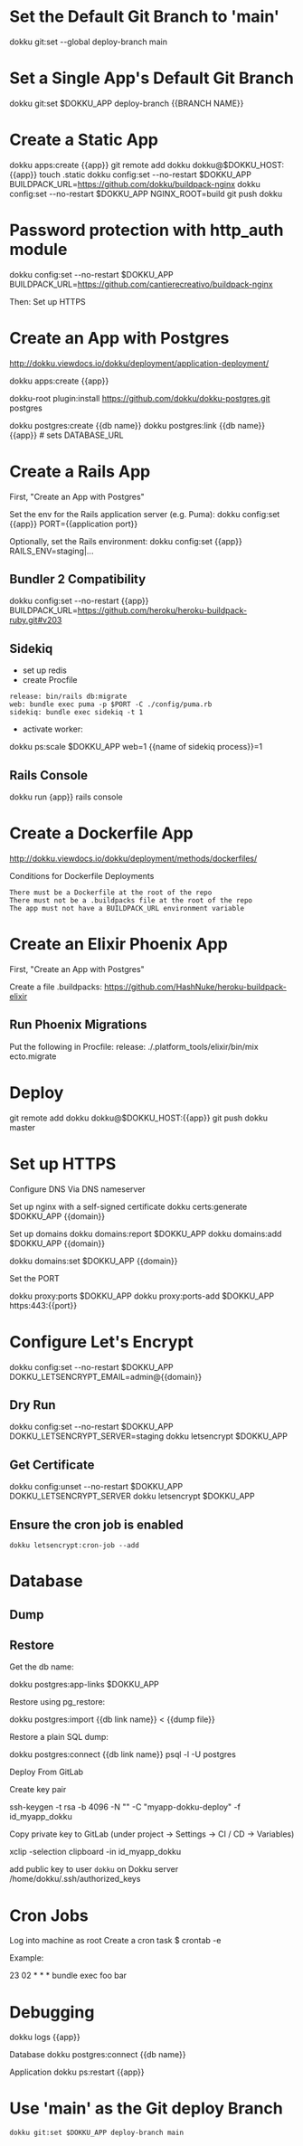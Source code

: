 # Set the Default Git Branch to 'main'

dokku git:set --global deploy-branch main

# Set a Single App's Default Git Branch

dokku git:set $DOKKU_APP deploy-branch {{BRANCH NAME}}

# Create a Static App

dokku apps:create {{app}}
git remote add dokku dokku@$DOKKU_HOST:{{app}}
touch .static
dokku config:set --no-restart $DOKKU_APP BUILDPACK_URL=https://github.com/dokku/buildpack-nginx
dokku config:set --no-restart $DOKKU_APP NGINX_ROOT=build
git push dokku

# Password protection with http_auth module

dokku config:set --no-restart $DOKKU_APP BUILDPACK_URL=https://github.com/cantierecreativo/buildpack-nginx

Then: Set up HTTPS

# Create an App with Postgres

http://dokku.viewdocs.io/dokku/deployment/application-deployment/

dokku apps:create {{app}}

dokku-root plugin:install https://github.com/dokku/dokku-postgres.git postgres

dokku postgres:create {{db name}}
dokku postgres:link {{db name}} {{app}} # sets DATABASE_URL

# Create a Rails App

First, "Create an App with Postgres"

Set the env for the Rails application server (e.g. Puma):
dokku config:set {{app}} PORT={{application port}}

Optionally, set the Rails environment:
dokku config:set {{app}} RAILS_ENV=staging|...

## Bundler 2 Compatibility

dokku config:set --no-restart {{app}} BUILDPACK_URL=https://github.com/heroku/heroku-buildpack-ruby.git#v203

## Sidekiq

* set up redis
* create Procfile

```
release: bin/rails db:migrate
web: bundle exec puma -p $PORT -C ./config/puma.rb
sidekiq: bundle exec sidekiq -t 1
```

* activate worker:

dokku ps:scale $DOKKU_APP web=1 {{name of sidekiq process}}=1

## Rails Console

dokku run {app}} rails console

# Create a Dockerfile App

http://dokku.viewdocs.io/dokku/deployment/methods/dockerfiles/

Conditions for Dockerfile Deployments

    There must be a Dockerfile at the root of the repo
    There must not be a .buildpacks file at the root of the repo
    The app must not have a BUILDPACK_URL environment variable


# Create an Elixir Phoenix App

First, "Create an App with Postgres"

Create a file .buildpacks:
https://github.com/HashNuke/heroku-buildpack-elixir

## Run Phoenix Migrations

Put the following in Procfile:
release: ./.platform_tools/elixir/bin/mix ecto.migrate

# Deploy

git remote add dokku dokku@$DOKKU_HOST:{{app}}
git push dokku master

# Set up HTTPS

Configure DNS
Via DNS nameserver

Set up nginx with a self-signed certificate
dokku certs:generate $DOKKU_APP {{domain}}

Set up domains
dokku domains:report $DOKKU_APP
dokku domains:add $DOKKU_APP {{domain}}

dokku domains:set $DOKKU_APP {{domain}}


Set the PORT

dokku proxy:ports $DOKKU_APP
dokku proxy:ports-add $DOKKU_APP https:443:{{port}}


# Configure Let's Encrypt

dokku config:set --no-restart $DOKKU_APP DOKKU_LETSENCRYPT_EMAIL=admin@{{domain}}

## Dry Run

dokku config:set --no-restart $DOKKU_APP DOKKU_LETSENCRYPT_SERVER=staging
dokku letsencrypt $DOKKU_APP

## Get Certificate

dokku config:unset --no-restart $DOKKU_APP DOKKU_LETSENCRYPT_SERVER
dokku letsencrypt $DOKKU_APP

## Ensure the cron job is enabled

    dokku letsencrypt:cron-job --add

# Database

## Dump


## Restore

Get the db name:

dokku postgres:app-links $DOKKU_APP

Restore using pg_restore:

dokku postgres:import {{db link name}} < {{dump file}}

Restore a plain SQL dump:

dokku postgres:connect {{db link name}} psql -l -U postgres


Deploy From GitLab

Create key pair

ssh-keygen -t rsa -b 4096 -N "" -C "myapp-dokku-deploy" -f id_myapp_dokku

Copy private key to GitLab (under project -> Settings -> CI / CD -> Variables)

xclip -selection clipboard -in id_myapp_dokku

add public key to user `dokku` on Dokku server /home/dokku/.ssh/authorized_keys

# Cron Jobs

Log into machine as root
Create a cron task
$ crontab -e

Example:

23 02 * * * bundle exec foo bar

# Debugging

dokku logs {{app}}

Database
dokku postgres:connect {{db name}}

Application
dokku ps:restart {{app}}

# Use 'main' as the Git deploy Branch

```shell
dokku git:set $DOKKU_APP deploy-branch main
```

